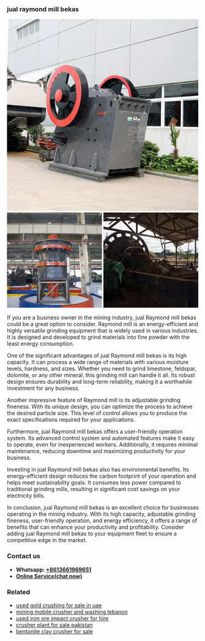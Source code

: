 <h3>jual raymond mill bekas</h3><img src='1708497983.jpg' alt=''><p>If you are a business owner in the mining industry, jual Raymond mill bekas could be a great option to consider. Raymond mill is an energy-efficient and highly versatile grinding equipment that is widely used in various industries. It is designed and developed to grind materials into fine powder with the least energy consumption. </p><p>One of the significant advantages of jual Raymond mill bekas is its high capacity. It can process a wide range of materials with various moisture levels, hardness, and sizes. Whether you need to grind limestone, feldspar, dolomite, or any other mineral, this grinding mill can handle it all. Its robust design ensures durability and long-term reliability, making it a worthwhile investment for any business.</p><p>Another impressive feature of Raymond mill is its adjustable grinding fineness. With its unique design, you can optimize the process to achieve the desired particle size. This level of control allows you to produce the exact specifications required for your applications. </p><p>Furthermore, jual Raymond mill bekas offers a user-friendly operation system. Its advanced control system and automated features make it easy to operate, even for inexperienced workers. Additionally, it requires minimal maintenance, reducing downtime and maximizing productivity for your business.</p><p>Investing in jual Raymond mill bekas also has environmental benefits. Its energy-efficient design reduces the carbon footprint of your operation and helps meet sustainability goals. It consumes less power compared to traditional grinding mills, resulting in significant cost savings on your electricity bills.</p><p>In conclusion, jual Raymond mill bekas is an excellent choice for businesses operating in the mining industry. With its high capacity, adjustable grinding fineness, user-friendly operation, and energy efficiency, it offers a range of benefits that can enhance your productivity and profitability. Consider adding jual Raymond mill bekas to your equipment fleet to ensure a competitive edge in the market.</p><h3>Contact us</h3><ul><li><strong>Whatsapp:&nbsp;<a href="https://wa.me/8613661969651">+8613661969651</a></strong></li><li><a href="https://swt.shibang-china.com/?git&amp;zhl&amp;jual raymond mill bekas"><strong>Online Service(chat now)</strong></a></li></ul><h3>Related</h3><ul><li><a href='used gold crushing for sale in uae.md'>used gold crushing for sale in uae</a></li><li><a href='mining mobile crusher and washing lebanon.md'>mining mobile crusher and washing lebanon</a></li><li><a href='used iron ore impact crusher for hire.md'>used iron ore impact crusher for hire</a></li><li><a href='crusher plant for sale pakistan.md'>crusher plant for sale pakistan</a></li><li><a href='bentonite clay crusher for sale.md'>bentonite clay crusher for sale</a></li></ul>